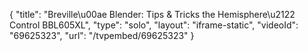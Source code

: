 {
    "title": "Breville\u00ae Blender: Tips & Tricks the Hemisphere\u2122 Control BBL605XL",
    "type": "solo",
    "layout": "iframe-static",
    "videoId": "69625323",
    "url": "\/tvpembed\/69625323"
}